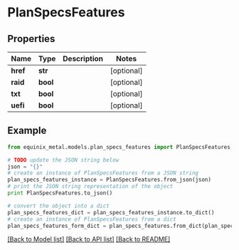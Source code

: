 # PlanSpecsFeatures


## Properties
Name | Type | Description | Notes
------------ | ------------- | ------------- | -------------
**href** | **str** |  | [optional] 
**raid** | **bool** |  | [optional] 
**txt** | **bool** |  | [optional] 
**uefi** | **bool** |  | [optional] 

## Example

```python
from equinix_metal.models.plan_specs_features import PlanSpecsFeatures

# TODO update the JSON string below
json = "{}"
# create an instance of PlanSpecsFeatures from a JSON string
plan_specs_features_instance = PlanSpecsFeatures.from_json(json)
# print the JSON string representation of the object
print PlanSpecsFeatures.to_json()

# convert the object into a dict
plan_specs_features_dict = plan_specs_features_instance.to_dict()
# create an instance of PlanSpecsFeatures from a dict
plan_specs_features_form_dict = plan_specs_features.from_dict(plan_specs_features_dict)
```
[[Back to Model list]](../README.md#documentation-for-models) [[Back to API list]](../README.md#documentation-for-api-endpoints) [[Back to README]](../README.md)


